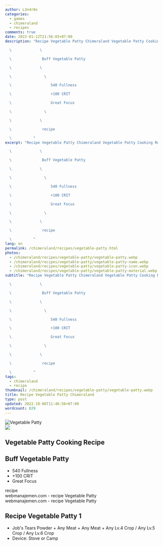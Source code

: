 ```yaml
---
author: L3n4r0x
categories:
  - games
  - chimeraland
  - recipes
comments: true
date: 2022-01-12T21:56:03+07:00
description: "Recipe Vegetable Patty Chimeraland Vegetable Patty Cooking Recipe

  \             \ 

  \              Buff Vegetable Patty

  \             \ 

  \               \ 

  \                  540 Fullness

  \                  +100 CRIT

  \                  Great Focus

  \               \ 

  \             \ 

  \              recipe

  \          "
excerpt: "Recipe Vegetable Patty Chimeraland Vegetable Patty Cooking Recipe

  \             \ 

  \              Buff Vegetable Patty

  \             \ 

  \               \ 

  \                  540 Fullness

  \                  +100 CRIT

  \                  Great Focus

  \               \ 

  \             \ 

  \              recipe

  \          "
lang: en
permalink: /chimeraland/recipes/vegetable-patty.html
photos:
  - /chimeraland/recipes/vegetable-patty/vegetable-patty.webp
  - /chimeraland/recipes/vegetable-patty/vegetable-patty-name.webp
  - /chimeraland/recipes/vegetable-patty/vegetable-patty-icon.webp
  - /chimeraland/recipes/vegetable-patty/vegetable-patty-material.webp
subtitle: "Recipe Vegetable Patty Chimeraland Vegetable Patty Cooking Recipe

  \             \ 

  \              Buff Vegetable Patty

  \             \ 

  \               \ 

  \                  540 Fullness

  \                  +100 CRIT

  \                  Great Focus

  \               \ 

  \             \ 

  \              recipe

  \          "
tags:
  - chimeraland
  - recipe
thumbnail: /chimeraland/recipes/vegetable-patty/vegetable-patty.webp
title: Recipe Vegetable Patty Chimeraland
type: post
updated: 2022-10-06T11:46:56+07:00
wordcount: 829
---
```


<link
  rel="stylesheet"
  href="https://rawcdn.githack.com/dimaslanjaka/Web-Manajemen/870a349/css/bootstrap-5-3-0-alpha3-wrapper.css"
/>
<section id="bootstrap-wrapper">
  <div data-bs-theme="dark">
    <div class="card mb-2">
      <div class="card-body">
        <div class="row g-0">
          <div class="col-sm-4 position-relative mb-2">
            <img
              src="https://www.webmanajemen.com/chimeraland/recipes/vegetable-patty/vegetable-patty-material.webp"
              class="card-img fit-cover w-100 h-100"
              alt="Vegetable Patty"
              data-fancybox="true"
            />
          </div>
          <div class="col-sm-8 mb-2">
            <div class="card-body">
              <div class="d-flex flex-row align-items-center mb-3">
                <img
                  class="d-inline-block me-2"
                  src="https://www.webmanajemen.com/chimeraland/recipes/vegetable-patty/vegetable-patty-icon.webp"
                  width="auto"
                  height="auto"
                  style="vertical-align: middle"
                />
                <h2 class="fs-5">Vegetable Patty Cooking Recipe</h2>
              </div>
              <h2 class="card-title fs-5">Buff Vegetable Patty</h2>
              <div class="card-text">
                <ul>
                  <li>540 Fullness</li>
                  <li>+100 CRIT</li>
                  <li>Great Focus</li>
                </ul>
              </div>
              <span class="badge rounded-pill">recipe</span>
            </div>
            <div class="card-footer text-end text-muted mt-auto">
              webmanajemen.com - recipe Vegetable Patty
            </div>
          </div>
        </div>
      </div>
      <div class="card-footer text-end text-muted">
        webmanajemen.com - recipe Vegetable Patty
      </div>
    </div>
    <div class="row mb-2">
      <div class="col-12 col-lg-6 recipe-item mb-2">
        <div class="card">
          <div class="card-body">
            <h2 class="card-title fs-5">Recipe Vegetable Patty 1</h2>
            <div class="card-text">
              <ul>
                <li>
                  Job&#x27;s Tears Powder<span> + </span>Any Meat<span> + </span
                  >Any Meat<span> + </span>Any Lv.4 Crop<span> / </span>Any Lv.5
                  Crop<span> / </span>Any Lv.6 Crop
                </li>
                <li>Device: Stove or Camp</li>
              </ul>
            </div>
          </div>
        </div>
      </div>
    </div>
  </div>
</section>